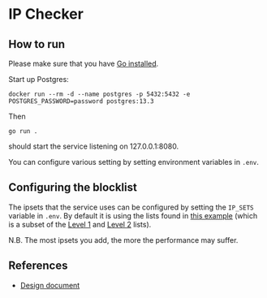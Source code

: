 # IP Checker

## How to run

Please make sure that you have [Go installed](https://golang.org/).

Start up Postgres:
```
docker run --rm -d --name postgres -p 5432:5432 -e POSTGRES_PASSWORD=password postgres:13.3
```
Then
```
go run .
```
should start the service listening on 127.0.0.1:8080.

You can configure various setting by setting environment variables in `.env`.

## Configuring the blocklist

The ipsets that the service uses can be configured by setting the `IP_SETS` variable in `.env`. By
default it is using the lists found in
[this example](https://github.com/firehol/blocklist-ipsets#adding-the-ipsets-in-your-fireholconf)
(which is a subset of the
[Level 1](https://github.com/firehol/blocklist-ipsets#level-1---basic) and
[Level 2](https://github.com/firehol/blocklist-ipsets#level-2---essentials) lists).

N.B. The most ipsets you add, the more the performance may suffer.

## References

- [Design document](https://docs.google.com/document/d/1i_hwcNFGmx_v72G_TZ9YjHjzUM6Yv74tvBlvb_CoHfU/edit?usp=sharing)

